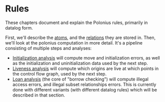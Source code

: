 # Rules

These chapters document and explain the Polonius rules, primarily in
datalog form.

First, we'll describe the [atoms](./rules/atoms.md), and the [relations](./rules/relations.md) they are stored in. Then, we'll look at the polonius computation in more detail. It's a pipeline consisting of multiple steps and analyses:

- [Initialization analysis](./rules/initialization.md) will compute move and initialization errors, as well as the initialization and uninitialization data used by the next step.
- [Liveness analysis](./rules/liveness.md) will compute which origins are live at which points in the control flow graph, used by the next step.
- [Loan analysis](./rules/loans.md) (the core of "borrow checking") will compute illegal access errors, and illegal subset relationships errors. This is currently done with different variants (with different datalog rules) which will be described in that section.
